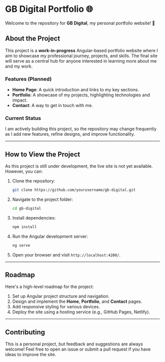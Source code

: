 # GB Digital Portfolio 🌐

Welcome to the repository for **GB Digital**, my personal portfolio website! 🎉

## About the Project

This project is a **work-in-progress** Angular-based portfolio website where I aim to showcase my professional journey, projects, and skills. The final site will serve as a central hub for anyone interested in learning more about me and my work.

### Features (Planned)
- **Home Page**: A quick introduction and links to my key sections.
- **Portfolio**: A showcase of my projects, highlighting technologies and impact.
- **Contact**: A way to get in touch with me.

### Current Status
I am actively building this project, so the repository may change frequently as I add new features, refine designs, and improve functionality.

---

## How to View the Project
As this project is still under development, the live site is not yet available. However, you can:
1. Clone the repository:
   ```bash
   git clone https://github.com/yourusername/gb-digital.git
   ```
2. Navigate to the project folder:
   ```bash
   cd gb-digital
   ```
3. Install dependencies:
   ```bash
   npm install
   ```
4. Run the Angular development server:
   ```bash
   ng serve
   ```
5. Open your browser and visit `http://localhost:4200/`.

---

## Roadmap
Here's a high-level roadmap for the project:
1. Set up Angular project structure and navigation.
2. Design and implement the **Home**, **Portfolio**, and **Contact** pages.
3. Add responsive styling for various devices.
4. Deploy the site using a hosting service (e.g., GitHub Pages, Netlify).

---

## Contributing
This is a personal project, but feedback and suggestions are always welcome! Feel free to open an issue or submit a pull request if you have ideas to improve the site.
